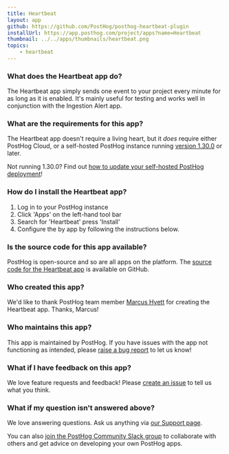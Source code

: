 ```yaml
---
title: Heartbeat
layout: app
github: https://github.com/PostHog/posthog-heartbeat-plugin
installUrl: https://app.posthog.com/project/apps?name=Heartbeat
thumbnail: ../../apps/thumbnails/heartbeat.png
topics:
    - heartbeat
---
```


### What does the Heartbeat app do?

The Heartbeat app simply sends one event to your project every minute for as long as it is enabled. It's mainly useful for testing and works well in conjunction with the Ingestion Alert app. 

### What are the requirements for this app?

The Heartbeat app doesn't require a living heart, but it _does_ require either PostHog Cloud, or a self-hosted PostHog instance running [version 1.30.0](https://posthog.com/blog/the-posthog-array-1-30-0) or later. 

Not running 1.30.0? Find out [how to update your self-hosted PostHog deployment](https://posthog.com/docs/runbook/upgrading-posthog)! 

### How do I install the Heartbeat app?

1. Log in to your PostHog instance
2. Click 'Apps' on the left-hand tool bar
3. Search for 'Heartbeat' press 'Install'
4. Configure the by app by following the instructions below. 

### Is the source code for this app available?

PostHog is open-source and so are all apps on the platform. The [source code for the Heartbeat app](https://github.com/PostHog/posthog-heartbeat-plugin) is available on GitHub. 

### Who created this app?

We'd like to thank PostHog team member [Marcus Hyett](https://github.com/marcushyett-ph) for creating the Heartbeat app. Thanks, Marcus!

### Who maintains this app?

This app is maintained by PostHog. If you have issues with the app not functioning as intended, please [raise a bug report](https://github.com/PostHog/posthog/issues/new?assignees=&labels=bug&template=bug_report.md) to let us know!

### What if I have feedback on this app?

We love feature requests and feedback! Please [create an issue](https://github.com/PostHog/posthog/issues/new?assignees=&labels=enhancement%2C+feature&template=feature_request.md) to tell us what you think. 

### What if my question isn't answered above?

We love answering questions. Ask us anything via [our Support page](/questions).

You can also [join the PostHog Community Slack group](/slack) to collaborate with others and get advice on developing your own PostHog apps.
